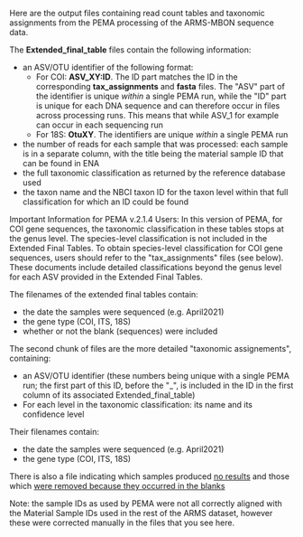 Here are the output files containing read count tables and taxonomic assignments from the PEMA processing of the ARMS-MBON sequence data. 

The __Extended_final_table__ files contain the following information:
* an ASV/OTU identifier of the following format:
  * For COI: __ASV_XY:ID__. The ID part matches the ID in the corresponding __tax_assignments__ and __fasta__ files. The "ASV" part of the identifier is unique _within_ a single PEMA run, while the "ID" part is unique for each DNA sequence and can therefore occur in files across processing runs. This means that while ASV_1 for example can occur in each sequencing run
  * For 18S: __OtuXY__. The identifiers are unique _within_ a single PEMA run
* the number of reads for each sample that was processed: each sample is in a separate column, with the title being the material sample ID that can be found in ENA  
* the full taxonomic classification as returned by the reference database used
* the taxon name and the NBCI taxon ID for the taxon level within that full classification for which an ID could be found 

Important Information for PEMA v.2.1.4 Users: 
In this version of PEMA, for COI gene sequences, the taxonomic classification in these tables stops at the genus level. The species-level classification is not included in the Extended Final Tables. To obtain species-level classification for COI gene sequences, users should refer to the "tax_assignments" files (see below). These documents include detailed classifications beyond the genus level for each ASV provided in the Extended Final Tables.
   
The filenames of the extended final tables contain:
* the date the samples were sequenced (e.g. April2021)
* the gene type (COI, ITS, 18S)
* whether or not the blank (sequences) were included

The second chunk of files are the more detailed "taxonomic assignements", containing:
* an ASV/OTU identifier (these numbers being unique with a single PEMA run; the first part of this ID, before the "_", is included in the ID in the first column of its associated Extended_final_table)
* For each level in the taxonomic classification: its name and its confidence level
  
Their filenames contain:
* the date the samples were sequenced (e.g. April2021)
* the gene type (COI, ITS, 18S)

There is also a file indicating which samples produced [no results](https://github.com/arms-mbon/data_workspace/blob/main/analysis_data/from_pema/processing_batch1/taxonomic_assignments/Samples_with_no_results.xlsx) and those which [were removed because they occurred in the blanks](https://github.com/arms-mbon/data_workspace/blob/main/analysis_data/from_pema/processing_batch1/taxonomic_assignments/OTUs_ASVs%20that%20were%20removed_modified%20because%20they%20occurred%20in%20the%20blanks.xlsx)

Note: the sample IDs as used by PEMA were not all correctly aligned with the Material Sample IDs used in the rest of the ARMS dataset, however these were corrected manually in the files that you see here. 
